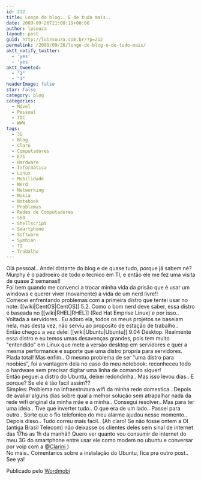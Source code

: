 ```yaml
---
id: 212
title: Longe do blog.. E de tudo mais..
date: 2009-09-26T21:00:19+00:00
author: lpsouza
layout: post
guid: http://luizsouza.com.br/?p=212
permalink: /2009/09/26/longe-do-blog-e-de-tudo-mais/
aktt_notify_twitter:
  - 'yes'
  - 'yes'
aktt_tweeted:
  - "1"
  - "1"
headerImage: false
star: false
category: blog
categories:
  - Móvel
  - Pessoal
  - TIC
  - WWW
tags:
  - 3G
  - Blog
  - Claro
  - Computadores
  - E71
  - Hardware
  - Informática
  - Linux
  - Mobilidade
  - Nerd
  - Networking
  - Nokia
  - Notebook
  - Problemas
  - Redes de Computadores
  - S60
  - Shellscript
  - Smartphone
  - Software
  - Symbian
  - TI
  - Trabalho
---
```

Olá pessoal.. Andei distante do blog e de quase tudo, porque já sabem né? Murphy é o padroeiro de todo o tecnico em TI, e então ele me fez uma visita de quase 2 semanas!!    
Foi bem quando me convenci a trocar minha vida da prisão que é usar um windows e querer viver (novamente) a vida de um nerd livre!!    
Comecei enfrentando problemas com a primeira distro que tentei usar no note: \[[wiki|CentOS|CentOS]] 5.2. Como o bom nerd deve saber, essa distro é baseada no [[wiki|RHEL|RHEL]\] (Red Hat Emprise Linux) e por isso.. Voltada a servidores.. Eu adoro ela, todos os meus projetos se baseiam nela, mas desta vez, não serviu ao proposito de estação de trabalho..    
Então chegou a vez dele: [[wiki|Ubuntu|Ubuntu]] 9.04 Desktop. Realmente essa distro e eu temos umas desavenças grandes, pois tem muito "entendido" em Linux que mete a versão desktop em servidores e quer a mesma performance e suporte que uma distro propria para servidores. Piada total! Mas enfim.. O mesmo problema de ser "uma distro para noobies", foi a vantagem dela no caso do meu notebook: reconheceu todo o hardware sem precisar digitar uma linha de comando siquer!    
Então peguei a distro do Ubuntu, deixei redondinha.. Mas isso levou dias.. E porque? Se ele é tão facil assim??    
Simples: Problema na infraestrutura wifi da minha rede domestica.. Depois de avaliar alguns dias sobre qual a melhor solução sem atrapalhar nada da rede wifi original da minha mãe e a minha.. Consegui resolver.. Mas para ter uma ideia.. Tive que inverter tudo.. O que era de um lado.. Passei para outro.. Sorte que o fio telefonico do meu alarme ajudou nesse momento..    
Depois disso.. Tudo correu mais facil.. (Ah claro! Se não fosse ontem a OI (antiga Brasil Telecom) não deixasse os clientes deles sem sinal de internet das 17hs as 1h da manhã!! Quero ver quanto vou consumir de internet do meu 3G do smartphone entre usar ele como modem no ubuntu e conversar por voip com a   <a href="http://twitter.com/Clarini" target="_blank">@Clarini </a> )    
No mais.. Comentarios sobre a instalação do Ubuntu, fica pra outro post..    
See ya! 

Publicado pelo   [Wordmobi](http://wordmobi.googlecode.com)
